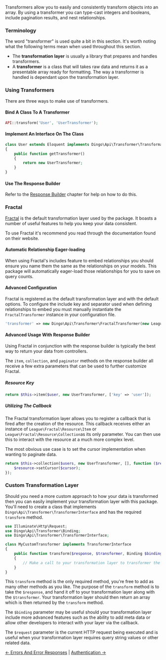 Transformers allow you to easily and consistently transform objects into an array. By using a transformer you can type-cast integers and booleans, include pagination results, and nest relationships.

### Terminology

The word "transformer" is used quite a bit in this section. It's worth noting what the following terms mean when used throughout this section.

- The **transformation layer** is usually a library that prepares and handles transformers.
- A **transformer** is a class that will takes raw data and returns it as a presentable array ready for formatting. The way a transformer is handled is dependant upon the transformation layer.

### Using Transformers

There are three ways to make use of transformers.

#### Bind A Class To A Transformer

```php
API::transform('User', 'UserTransformer');
```
#### Implement An Interface On The Class

```php
class User extends Eloquent implements Dingo\Api\Transformer\TransformableInterface
{
    public function getTransformer()
    {
        return new UserTransformer;
    }
}
```

#### Use The Response Builder

Refer to the [Response Builder](https://github.com/dingo/api/wiki/Responses#response-builder) chapter for help on how to do this.

### Fractal

[Fractal](http://fractal.thephpleague.com) is the default transformation layer used by the package. It boasts a number of useful features to help you keep your data consistent.

To use Fractal it's recommend you read through the documentation found on their website.

#### Automatic Relationship Eager-loading

When using Fractal's includes feature to embed relationships you should ensure you name them the same as the relationships on your models. This package will automatically eager-load those relationships for you to save on query counts.

#### Advanced Configuration

Fractal is registered as the default transformation layer and with the default options. To configure the include key and separator used when defining relationships to embed you must manually instantiate the `FractalTransformer` instance in your configuration file.

```php
'transformer' => new Dingo\Api\Transformer\FractalTransformer(new League\Fractal\Manager, 'include', ',')
```

#### Advanced Usage With Response Builder

Using Fractal in conjunction with the response builder is typically the best way to return your data from controllers.

The `item`, `collection`, and `paginator` methods on the response builder all receive a few extra parameters that can be used to further customize Fractal.

##### Resource Key

```php
return $this->item($user, new UserTransformer, ['key' => 'user']);
```

##### Utilizing The Callback

The Fractal transformation layer allows you to register a callback that is fired after the creation of the resource. This callback receives either an instance of `League\Fractal\Resource\Item` or `League\Fractal\Resource\Collection`as its only parameter. You can then use this to interact with the resource at a much more complex level.

The most obvious use case is to set the cursor implementation when wanting to paginate data.

```php
return $this->collection($users, new UserTransformer, [], function ($resource) {
    $resource->setCursor($cursor);
});
```

### Custom Transformation Layer

Should you need a more custom approach to how your data is transformed then you can easily implement your transformation layer with this package. You'll need to create a  class that implements `Dingo\Api\Transformer\TransformerInterface` and has the required `transform` method.

```php
use Illuminate\Http\Request;
use Dingo\Api\Transformer\Binding;
use Dingo\Api\Transformer\TransformerInterface;

class MyCustomTransformer implements TransformerInterface
{
    public function transform($response, $transformer, Binding $binding, Request $request)
    {
        // Make a call to your transformation layer to transformer the given response.
    }
}
```

This `transform` method is the only required method, you're free to add as many other methods as you like. The purpose of the `transform` method is to take the `$response`, and hand it off to your transformation layer along with the `$transformer`. Your transformation layer should then return an array which is then returned by the `transform` method.

The `$binding` parameter may be useful should your transformation layer include more advanced features such as the ability to add meta data or allow other developers to interact with your layer via the callback.

The `$request` parameter is the current HTTP request being executed and is useful when your transformation layer requires query string values or other related data.

[← Errors And Error Responses](https://github.com/dingo/api/wiki/Errors-And-Error-Responses) | [Authentication →](https://github.com/dingo/api/wiki/Authentication)

